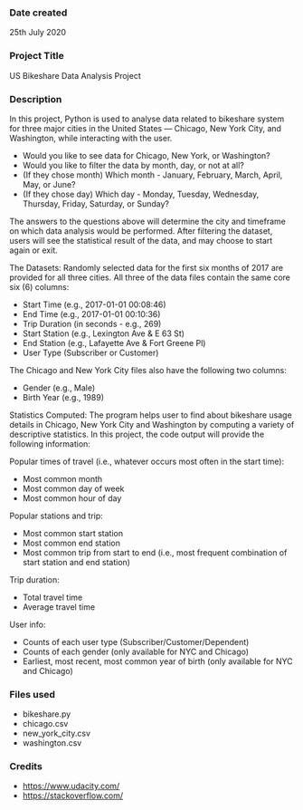 ### Date created
25th July 2020

### Project Title
US Bikeshare Data Analysis Project

### Description
In this project, Python is used to analyse data related to bikeshare system for three major cities in the United States — Chicago, New York City, and Washington, while interacting with the user.

* Would you like to see data for Chicago, New York, or Washington?
* Would you like to filter the data by month, day, or not at all?
* (If they chose month) Which month - January, February, March, April, May, or June?
* (If they chose day) Which day - Monday, Tuesday, Wednesday, Thursday, Friday, Saturday, or Sunday?

The answers to the questions above will determine the city and timeframe on which data analysis would be performed. After filtering the dataset, users will see the statistical result of the data, and may choose to start again or exit.

The Datasets:
Randomly selected data for the first six months of 2017 are provided for all three cities. All three of the data files contain the same core six (6) columns:

* Start Time (e.g., 2017-01-01 00:08:46)
* End Time (e.g., 2017-01-01 00:10:36)
* Trip Duration (in seconds - e.g., 269)
* Start Station (e.g., Lexington Ave & E 63 St)
* End Station (e.g., Lafayette Ave & Fort Greene Pl)
* User Type (Subscriber or Customer)

The Chicago and New York City files also have the following two columns:
* Gender (e.g., Male)
* Birth Year (e.g., 1989)

Statistics Computed:
The program helps user to find about bikeshare usage details in Chicago, New York City and Washington by computing a variety of descriptive statistics. In this project, the code output will provide the following information:

Popular times of travel (i.e., whatever occurs most often in the start time):
* Most common month
* Most common day of week
* Most common hour of day

Popular stations and trip:
* Most common start station
* Most common end station
* Most common trip from start to end (i.e., most frequent combination of start station and end station)

Trip duration:
* Total travel time
* Average travel time

User info:
* Counts of each user type (Subscriber/Customer/Dependent)
* Counts of each gender (only available for NYC and Chicago)
* Earliest, most recent, most common year of birth (only available for NYC and Chicago)


### Files used
* bikeshare.py
* chicago.csv
* new_york_city.csv
* washington.csv

### Credits
* https://www.udacity.com/
* https://stackoverflow.com/
